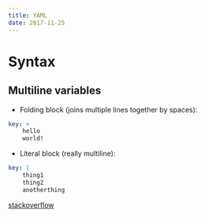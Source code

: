 ```yaml
---
title: YAML
date: 2017-11-25
---
```


# Syntax

## Multiline variables

* Folding block (joins multiple lines together by spaces):

```yaml
key: >
	hello
	world!
```

* Literal block (really multiline):

```yaml
key: |
	thing1
	thing2
	anotherthing
```

[stackoverflow](https://stackoverflow.com/questions/40230184/how-to-do-multiline-shell-script-in-ansible)
